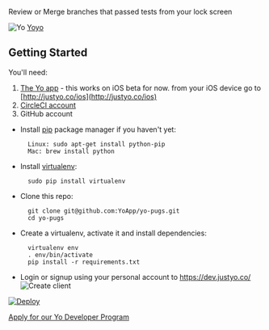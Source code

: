 Review or Merge branches that passed tests from your lock screen

![Yo](http://cl.ly/image/0c303E0I3d3W/Untitled.png)
[Yoyo](http://docs.justyo.co/v2.0/docs/)


## Getting Started

You'll need:    
1. [The Yo app](https://justyo.co/) - this works on iOS beta for now. from your iOS device go to [http://justyo.co/ios](http://justyo.co/ios)  
2. [CircleCI account](http://circleci.com)  
3. GitHub account  


* Install [pip](http://pip.readthedocs.org/en/latest/installing.html) package manager if you haven't yet:

        Linux: sudo apt-get install python-pip
        Mac: brew install python

* Install [virtualenv](http://virtualenv.readthedocs.org/en/latest/virtualenv.html#installation):

        sudo pip install virtualenv

* Clone this repo: 

        git clone git@github.com:YoApp/yo-pugs.git
        cd yo-pugs
        
* Create a virtualenv, activate it and install dependencies:

        virtualenv env
        . env/bin/activate
        pip install -r requirements.txt

* Login or signup using your personal account to https://dev.justyo.co/
![Create client](http://cl.ly/image/3S2u2U0X0H0d/Screen%20Shot%202015-07-27%20at%201.37.00%20PM.png)

[![Deploy](https://www.herokucdn.com/deploy/button.png)](https://heroku.com/deploy)

[Apply for our Yo Developer Program](https://yoapp.typeform.com/to/xi0WMz)

